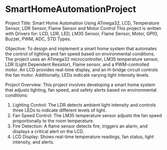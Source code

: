 # SmartHomeAutomationProject
Project Title:
Smart Home Automation Using ATmega32, LCD, Temperature Sensor, LDR Sensor, Flame Sensor
and Motor Control
This project is written with Drivers for: LCD, LDR, LED, LM35 Sensor, Flame Sensor, Motor, GPIO, Buzzer, PWM, ADC, STD Types.

Objective:
To design and implement a smart home system that automates the control of lighting and fan
speed based on environmental conditions. The project uses an ATmega32 microcontroller, LM35
temperature sensor, LDR (Light Dependent Resistor), Flame sensor, and a PWM-controlled
motor. An LCD provides real-time display, and an H-bridge circuit controls the fan motor.
Additionally, LEDs indicate varying light intensity levels.

Project Overview:
This project involves developing a smart home system that adjusts lighting, fan speed, and safety
alerts based on environmental conditions:
1. Lighting Control: The LDR detects ambient light intensity and controls three LEDs to
indicate different levels of light.
2. Fan Speed Control: The LM35 temperature sensor adjusts the fan speed proportionally to
the room temperature.
3. Fire Detection: A flame sensor detects fire, triggers an alarm, and displays a critical alert
on the LCD.
4. LCD Display: Shows real-time temperature readings, fan status, light intensity, and alerts.


